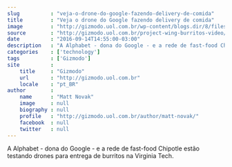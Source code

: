```yaml
---
slug          : "veja-o-drone-do-google-fazendo-delivery-de-comida"
title         : "Veja o drone do Google fazendo delivery de comida"
image         : "http://gizmodo.uol.com.br/wp-content/blogs.dir/8/files/2016/09/google-project-wing-entrega.jpg"
source        : "http://gizmodo.uol.com.br/project-wing-burritos-video/"
date          : "2016-09-14T14:55:00-03:00"
description   : "A Alphabet - dona do Google - e a rede de fast-food Chipotle estão testando drones para entrega de burritos na Virginia Tech."
categories    : ['technology']
tags          : ['Gizmodo']
site          :
    title     : "Gizmodo"
    url       : "http://gizmodo.uol.com.br"
    locale    : "pt_BR"
author        :
    name      : "Matt Novak"
    image     : null
    biography : null
    profile   : "http://gizmodo.uol.com.br/author/matt-novak/"
    facebook  : null
    twitter   : null
---
```


A Alphabet - dona do Google - e a rede de fast-food Chipotle estão testando drones para entrega de burritos na Virginia Tech.
